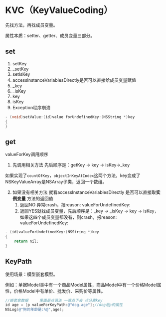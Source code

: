 # KVC（KeyValueCoding）
先找方法，再找成员变量。

属性本质：setter、getter、成员变量三部分。

## set

1. setKey
2. _setKey
3. setIsKey
4. accessInstanceVariablesDirectly是否可以直接给成员变量赋值
5. _key
6. _isKey
7. key
8. isKey
9. Exception程序崩溃

```objective-c
- (void)setValue:(id)value forUndefinedKey:(NSString *)key
{
}
```

## get

valueForKey调用顺序

1. 先调用相关方法 先后顺序是：getKey -> key -> isKey->_key 

  如果实现了`countOfKey`，`objectInKeyAtIndex`这两个方法，key变成了NSKeyValueArray是NSArray子类，返回一个数组。

2. 如果没有相关方法 就看accessInstanceVariablesDirectly 是否可以直接取**实例变量** 方法的返回值
   1. 返回NO 异常crash，报reason:  valueForUndefinedKey:
   2. 返回YES就找成员变量，先后顺序是：_key -> _isKey -> key -> isKey，如果这四个成员变量都没有，则crash，报reason:  valueForUndefinedKey:

```objective-c
- (id)valueForUndefinedKey:(NSString *)key
{
    return nil;
}
```

## KeyPath

使用场景：模型嵌套模型。

例如：单据Model类中有一个商品Model属性，商品Model中有一个价格Model属性，价格Model中有单价、批发价、采购价等属性。

```objective-c
//嵌套拿数据     里面是点语法 一直点下去 点分离key
id age = [p valueForKeyPath:@"dog.age"];//dog是p的属性
NSLog(@"狗的年龄是:%@",age);
```

